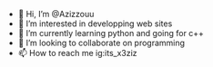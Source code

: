 - 👋 Hi, I’m @Azizzouu
- 👀 I’m interested in developping web sites
- 🌱 I’m currently learning python and going for c++
- 💞️ I’m looking to collaborate on programming
- 📫 How to reach me ig:its_x3ziz

<!---
Azizzouu/Azizzouu is a ✨ special ✨ repository because its `README.md` (this file) appears on your GitHub profile.
You can click the Preview link to take a look at your changes.
--->
